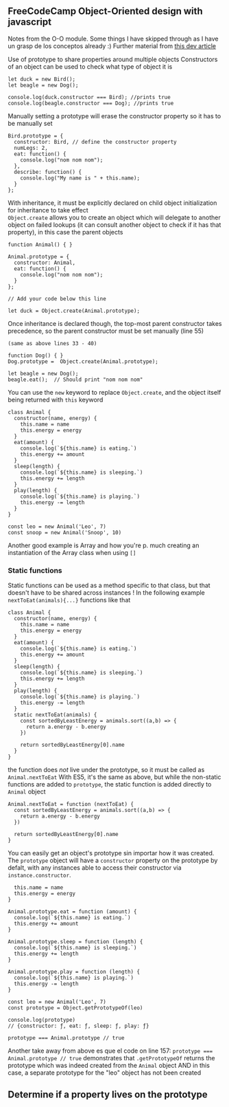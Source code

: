## FreeCodeCamp Object-Oriented design with javascript
Notes from the O-O module. Some things I have skipped through as I have un grasp de los conceptos already :)
Further material from [this dev article]()  

Use of prototype to share properties around multiple objects
Constructors of an object can be used to check what type of object it is

```
let duck = new Bird();
let beagle = new Dog();

console.log(duck.constructor === Bird); //prints true
console.log(beagle.constructor === Dog); //prints true
```

Manually setting a prototype will erase the constructor property so it has to be manually set 

```
Bird.prototype = {
  constructor: Bird, // define the constructor property
  numLegs: 2,
  eat: function() {
    console.log("nom nom nom");
  },
  describe: function() {
    console.log("My name is " + this.name);
  }
};
```

With inheritance, it must be explicitly declared on child object initialization for inheritance to take effect  
``Object.create`` allows you to create an object which will delegate to another object on failed lookups (it can consult another object to check if it has that property),
in this case the parent objects
```
function Animal() { }

Animal.prototype = {
  constructor: Animal, 
  eat: function() {
    console.log("nom nom nom");
  }
};

// Add your code below this line

let duck = Object.create(Animal.prototype);

```

Once inheritance is declared though, the top-most parent constructor takes precedence, so the parent constructor must be set manually (line 55)
```
(same as above lines 33 - 40)

function Dog() { }
Dog.prototype =  Object.create(Animal.prototype);

let beagle = new Dog();
beagle.eat();  // Should print "nom nom nom"
``` 

You can use the ``new`` keyword to replace ``Object.create``, and the object itself being returned with ``this`` keyword 
```
class Animal {
  constructor(name, energy) {
    this.name = name
    this.energy = energy
  }
  eat(amount) {
    console.log(`${this.name} is eating.`)
    this.energy += amount
  }
  sleep(length) {
    console.log(`${this.name} is sleeping.`)
    this.energy += length
  }
  play(length) {
    console.log(`${this.name} is playing.`)
    this.energy -= length
  }
}

const leo = new Animal('Leo', 7)
const snoop = new Animal('Snoop', 10)

```

Another good example is Array and how you're p. much creating an instantiation of the Array class when using ``[]``

### Static functions
Static functions can be used as a method specific to that class, but that doesn't have to be shared across instances ! In the following example ``nextToEat(animals){...}`` functions like that
```
class Animal {
  constructor(name, energy) {
    this.name = name
    this.energy = energy
  }
  eat(amount) {
    console.log(`${this.name} is eating.`)
    this.energy += amount
  }
  sleep(length) {
    console.log(`${this.name} is sleeping.`)
    this.energy += length
  }
  play(length) {
    console.log(`${this.name} is playing.`)
    this.energy -= length
  }
  static nextToEat(animals) {
    const sortedByLeastEnergy = animals.sort((a,b) => {
      return a.energy - b.energy
    })

    return sortedByLeastEnergy[0].name
  }
}
```
the function does *not* live under the prototype, so it must be called as ``Animal.nextToEat``
With ES5, it's the same as above, but while the non-static functions are added to ``prototype``, the static function is added directly to ``Animal`` object

```
Animal.nextToEat = function (nextToEat) {
  const sortedByLeastEnergy = animals.sort((a,b) => {
    return a.energy - b.energy
  })

  return sortedByLeastEnergy[0].name
}
```
You can easily get an object's prototype sin importar how it was created. The ``prototype`` object will have a ``constructor`` property on the prototype by defalt, with any instances able to access their constructor via ``instance.constructor``.
```function Animal (name, energy) {
  this.name = name
  this.energy = energy
}

Animal.prototype.eat = function (amount) {
  console.log(`${this.name} is eating.`)
  this.energy += amount
}

Animal.prototype.sleep = function (length) {
  console.log(`${this.name} is sleeping.`)
  this.energy += length
}

Animal.prototype.play = function (length) {
  console.log(`${this.name} is playing.`)
  this.energy -= length
}

const leo = new Animal('Leo', 7)
const prototype = Object.getPrototypeOf(leo)

console.log(prototype)
// {constructor: ƒ, eat: ƒ, sleep: ƒ, play: ƒ}

prototype === Animal.prototype // true
```

Another take away from above es que el code on line 157: ``prototype === Animal.prototype // true`` demonstrates that ``.getPrototypeOf`` returns the prototype which was indeed created from the ``Animal`` object
AND in this case, a separate  prototype for the "leo" object has not been created

## Determine if a property lives on the prototype
